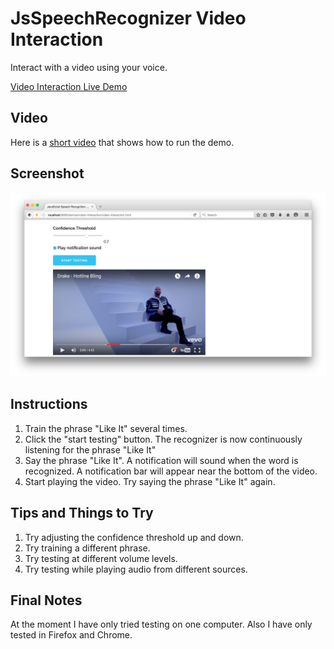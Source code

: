 # JsSpeechRecognizer Video Interaction

Interact with a video using your voice.

[Video Interaction Live Demo](https://dreamdom.github.io/demos/video-interaction/video-interaction.html)

## Video
Here is a [short video](https://vimeo.com/161726625) that shows how to run the demo.

## Screenshot
![Video Interaction Screenshot](readme-images/video-interaction-screenshot.png "Video Interaction")

## Instructions
1. Train the phrase "Like It" several times.
2. Click the "start testing" button. The recognizer is now continuously listening for the phrase "Like It"
3. Say the phrase "Like It". A notification will sound when the word is recognized. A notification bar will appear near the bottom of the video.
4. Start playing the video. Try saying the phrase "Like It" again.

## Tips and Things to Try
1. Try adjusting the confidence threshold up and down.
2. Try training a different phrase.
3. Try testing at different volume levels.
4. Try testing while playing audio from different sources.

## Final Notes
At the moment I have only tried testing on one computer. Also I have only tested in Firefox and Chrome.
